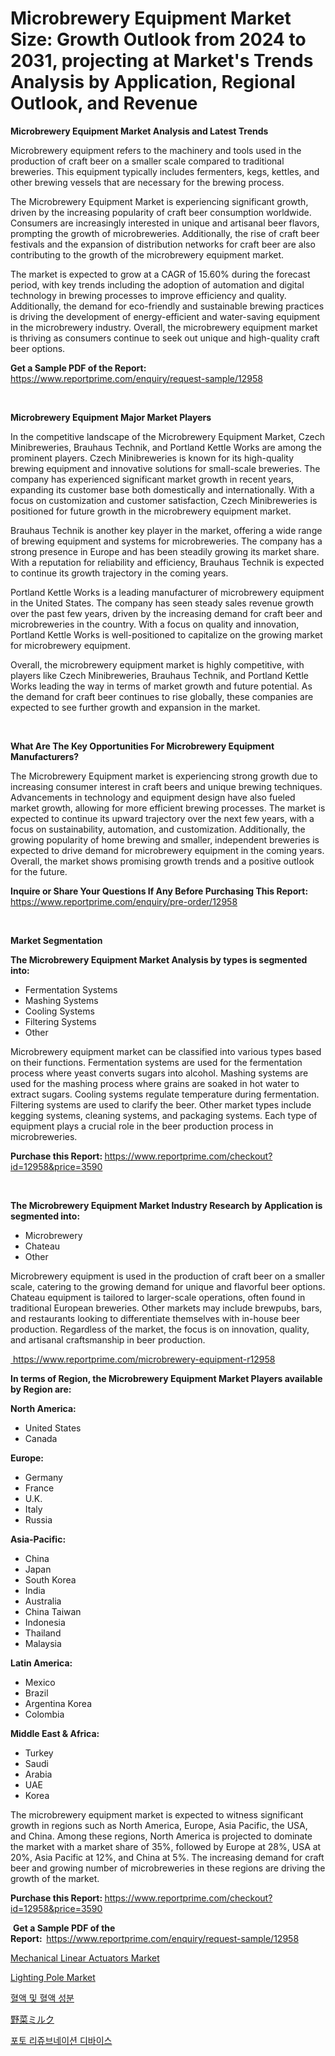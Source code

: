 <p><h1>Microbrewery Equipment Market Size: Growth Outlook from 2024 to 2031, projecting at Market's Trends Analysis by Application, Regional Outlook, and Revenue</h1></p><p><strong>Microbrewery Equipment Market Analysis and Latest Trends</strong></p>
<p><p>Microbrewery equipment refers to the machinery and tools used in the production of craft beer on a smaller scale compared to traditional breweries. This equipment typically includes fermenters, kegs, kettles, and other brewing vessels that are necessary for the brewing process.</p><p>The Microbrewery Equipment Market is experiencing significant growth, driven by the increasing popularity of craft beer consumption worldwide. Consumers are increasingly interested in unique and artisanal beer flavors, prompting the growth of microbreweries. Additionally, the rise of craft beer festivals and the expansion of distribution networks for craft beer are also contributing to the growth of the microbrewery equipment market.</p><p>The market is expected to grow at a CAGR of 15.60% during the forecast period, with key trends including the adoption of automation and digital technology in brewing processes to improve efficiency and quality. Additionally, the demand for eco-friendly and sustainable brewing practices is driving the development of energy-efficient and water-saving equipment in the microbrewery industry. Overall, the microbrewery equipment market is thriving as consumers continue to seek out unique and high-quality craft beer options.</p></p>
<p><strong>Get a Sample PDF of the Report:&nbsp;</strong> <a href="https://www.reportprime.com/enquiry/request-sample/12958">https://www.reportprime.com/enquiry/request-sample/12958</a></p>
<p>&nbsp;</p>
<p><strong>Microbrewery Equipment Major Market Players</strong></p>
<p><p>In the competitive landscape of the Microbrewery Equipment Market, Czech Minibreweries, Brauhaus Technik, and Portland Kettle Works are among the prominent players. Czech Minibreweries is known for its high-quality brewing equipment and innovative solutions for small-scale breweries. The company has experienced significant market growth in recent years, expanding its customer base both domestically and internationally. With a focus on customization and customer satisfaction, Czech Minibreweries is positioned for future growth in the microbrewery equipment market.</p><p>Brauhaus Technik is another key player in the market, offering a wide range of brewing equipment and systems for microbreweries. The company has a strong presence in Europe and has been steadily growing its market share. With a reputation for reliability and efficiency, Brauhaus Technik is expected to continue its growth trajectory in the coming years.</p><p>Portland Kettle Works is a leading manufacturer of microbrewery equipment in the United States. The company has seen steady sales revenue growth over the past few years, driven by the increasing demand for craft beer and microbreweries in the country. With a focus on quality and innovation, Portland Kettle Works is well-positioned to capitalize on the growing market for microbrewery equipment.</p><p>Overall, the microbrewery equipment market is highly competitive, with players like Czech Minibreweries, Brauhaus Technik, and Portland Kettle Works leading the way in terms of market growth and future potential. As the demand for craft beer continues to rise globally, these companies are expected to see further growth and expansion in the market.</p></p>
<p>&nbsp;</p>
<p><strong>What Are The Key Opportunities For Microbrewery Equipment Manufacturers?</strong></p>
<p><p>The Microbrewery Equipment market is experiencing strong growth due to increasing consumer interest in craft beers and unique brewing techniques. Advancements in technology and equipment design have also fueled market growth, allowing for more efficient brewing processes. The market is expected to continue its upward trajectory over the next few years, with a focus on sustainability, automation, and customization. Additionally, the growing popularity of home brewing and smaller, independent breweries is expected to drive demand for microbrewery equipment in the coming years. Overall, the market shows promising growth trends and a positive outlook for the future.</p></p>
<p><strong>Inquire or Share Your Questions If Any Before Purchasing This Report:</strong> <a href="https://www.reportprime.com/enquiry/pre-order/12958">https://www.reportprime.com/enquiry/pre-order/12958</a></p>
<p>&nbsp;</p>
<p><strong>Market Segmentation</strong></p>
<p><strong>The Microbrewery Equipment Market Analysis by types is segmented into:</strong></p>
<p><ul><li>Fermentation Systems</li><li>Mashing Systems</li><li>Cooling Systems</li><li>Filtering Systems</li><li>Other</li></ul></p>
<p><p>Microbrewery equipment market can be classified into various types based on their functions. Fermentation systems are used for the fermentation process where yeast converts sugars into alcohol. Mashing systems are used for the mashing process where grains are soaked in hot water to extract sugars. Cooling systems regulate temperature during fermentation. Filtering systems are used to clarify the beer. Other market types include kegging systems, cleaning systems, and packaging systems. Each type of equipment plays a crucial role in the beer production process in microbreweries.</p></p>
<p><strong>Purchase this Report:&nbsp;</strong><a href="https://www.reportprime.com/checkout?id=12958&price=3590">https://www.reportprime.com/checkout?id=12958&price=3590</a></p>
<p>&nbsp;</p>
<p><strong>The Microbrewery Equipment Market Industry Research by Application is segmented into:</strong></p>
<p><ul><li>Microbrewery</li><li>Chateau</li><li>Other</li></ul></p>
<p><p>Microbrewery equipment is used in the production of craft beer on a smaller scale, catering to the growing demand for unique and flavorful beer options. Chateau equipment is tailored to larger-scale operations, often found in traditional European breweries. Other markets may include brewpubs, bars, and restaurants looking to differentiate themselves with in-house beer production. Regardless of the market, the focus is on innovation, quality, and artisanal craftsmanship in beer production.</p></p>
<p><a href="https://www.reportprime.com/microbrewery-equipment-r12958">&nbsp;https://www.reportprime.com/microbrewery-equipment-r12958</a></p>
<p><strong>In terms of Region, the Microbrewery Equipment Market Players available by Region are:</strong></p>
<p>
    <p> <strong> North America: </strong>
        <ul>
            <li>United States</li>
            <li>Canada</li>
        </ul>
        </p> 
    <p> <strong> Europe: </strong>
        <ul>
            <li>Germany</li>
            <li>France</li>
            <li>U.K.</li>
            <li>Italy</li>
            <li>Russia</li>
        </ul>
        </p> 
    <p> <strong> Asia-Pacific: </strong>
        <ul>
            <li>China</li>
            <li>Japan</li>
            <li>South Korea</li>
            <li>India</li>
            <li>Australia</li>
            <li>China Taiwan</li>
            <li>Indonesia</li>
            <li>Thailand</li>
            <li>Malaysia</li>
        </ul>
        </p> 
    <p> <strong> Latin America: </strong>
        <ul>
            <li>Mexico</li>
            <li>Brazil</li>
            <li>Argentina Korea</li>
            <li>Colombia</li>
        </ul>
        </p> 
    <p> <strong> Middle East & Africa: </strong>
        <ul>
            <li>Turkey</li>
            <li>Saudi</li>
            <li>Arabia</li>
            <li>UAE</li>
            <li>Korea</li>
        </ul>
    </p>
    </p>
<p><p>The microbrewery equipment market is expected to witness significant growth in regions such as North America, Europe, Asia Pacific, the USA, and China. Among these regions, North America is projected to dominate the market with a market share of 35%, followed by Europe at 28%, USA at 20%, Asia Pacific at 12%, and China at 5%. The increasing demand for craft beer and growing number of microbreweries in these regions are driving the growth of the market.</p></p>
<p><strong>Purchase this Report: </strong><a href="https://www.reportprime.com/checkout?id=12958&price=3590">https://www.reportprime.com/checkout?id=12958&price=3590</a></p>
<p>&nbsp;<strong>Get a Sample PDF of the Report:&nbsp;&nbsp;</strong><a href="https://www.reportprime.com/enquiry/request-sample/12958">https://www.reportprime.com/enquiry/request-sample/12958</a></p>
<p><strong></strong></p>
<p><p><a href="https://github.com/sonuprakash1/Market-Research-Report-List-2/blob/main/mechanical-linear-actuators-market.md">Mechanical Linear Actuators Market</a></p><p><a href="https://github.com/Whitneyboyettebo9kiw7yr13/Market-Research-Report-List-2/blob/main/lighting-pole-market.md">Lighting Pole Market</a></p><p><a href="https://github.com/sammyUltyylrich9067856/Market-Research-Report-List-1/blob/main/212919119172.md">혈액 및 혈액 성분</a></p><p><a href="https://github.com/ReyesKohler20231/Market-Research-Report-List-1/blob/main/471753920728.md">野菜ミルク</a></p><p><a href="https://github.com/Elenrrera7685/Market-Research-Report-List-1/blob/main/238363319171.md">포토 리쥬브네이션 디바이스</a></p></p>